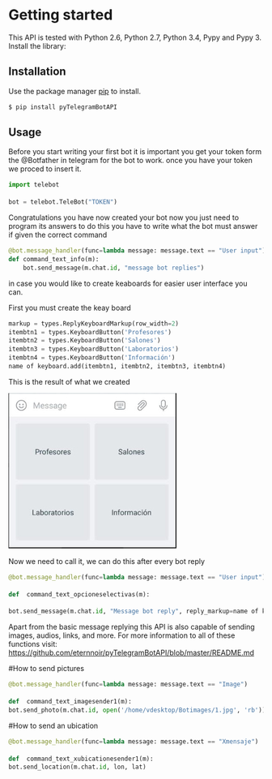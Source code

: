 # Getting started

This API is tested with Python 2.6, Python 2.7, Python 3.4, Pypy and Pypy 3. Install the library:

## Installation

Use the package manager [pip](https://pip.pypa.io/en/stable/) to install.

```bash
$ pip install pyTelegramBotAPI
```

## Usage

Before you start writing your first bot it is important you get your token form the @Botfather in telegram for the bot to work.
once you have your token we proced to insert it.

```python
import telebot

bot = telebot.TeleBot("TOKEN")
```
Congratulations you have now created your bot now you just need to program its answers to do this you have to write what the bot must answer if given the correct command

```python
@bot.message_handler(func=lambda message: message.text == "User input")
def command_text_info(m):
    bot.send_message(m.chat.id, "message bot replies")
```
in case you would like to create keaboards for easier user interface you can.

First you must create the keay board

```python
markup = types.ReplyKeyboardMarkup(row_width=2)
itembtn1 = types.KeyboardButton('Profesores')
itembtn2 = types.KeyboardButton('Salones')
itembtn3 = types.KeyboardButton('Laboratorios')
itembtn4 = types.KeyboardButton('Información')
name of keyboard.add(itembtn1, itembtn2, itembtn3, itembtn4)
```
This is the result of what we created

![View-on-GitHub](https://raw.githubusercontent.com/SubZKiller/UnibaguePocketBot/master/images/teclado.jpg)



Now we need to call it, we can do this after every bot reply
```python
@bot.message_handler(func=lambda message: message.text == "User input")

def  command_text_opcioneselectivas(m):

bot.send_message(m.chat.id, "Message bot reply", reply_markup=name of keayboard)
```

Apart from the basic message replying this API is also capable of  sending images, audios, links, and more. 
For more information to all of these functions visit: https://github.com/eternnoir/pyTelegramBotAPI/blob/master/README.md

#How to send pictures
```python
@bot.message_handler(func=lambda message: message.text == "Image")

def  command_text_imagesender1(m):
bot.send_photo(m.chat.id, open('/home/vdesktop/Botimages/1.jpg', 'rb'))
```
#How to send an ubication
```python
@bot.message_handler(func=lambda message: message.text == "Xmensaje")

def  command_text_xubicationesender1(m):
bot.send_location(m.chat.id, lon, lat)
```

